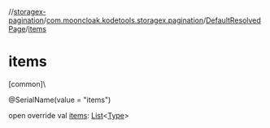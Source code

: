 //[storagex-pagination](../../../index.md)/[com.mooncloak.kodetools.storagex.pagination](../index.md)/[DefaultResolvedPage](index.md)/[items](items.md)

# items

[common]\

@SerialName(value = &quot;items&quot;)

open override val [items](items.md): [List](https://kotlinlang.org/api/latest/jvm/stdlib/kotlin.collections/-list/index.html)&lt;[Type](index.md)&gt;
